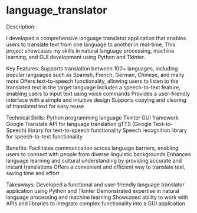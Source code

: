 # language_translator

Description:

I developed a comprehensive language translator application that enables users to translate text from one language to another in real-time. This project showcases my skills in natural language processing, machine learning, and GUI development using Python and Tkinter.

Key Features:
Supports translation between 100+ languages, including popular languages such as Spanish, French, German, Chinese, and many more
Offers text-to-speech functionality, allowing users to listen to the translated text in the target language
Includes a speech-to-text feature, enabling users to input text using voice commands
Provides a user-friendly interface with a simple and intuitive design
Supports copying and clearing of translated text for easy reuse

Technical Skills:
Python programming language
Tkinter GUI framework
Google Translate API for language translation
gTTS (Google Text-to-Speech) library for text-to-speech functionality
Speech recognition library for speech-to-text functionality

Benefits:
Facilitates communication across language barriers, enabling users to connect with people from diverse linguistic backgrounds
Enhances language learning and cultural understanding by providing accurate and instant translations
Offers a convenient and efficient way to translate text, saving time and effort

Takeaways:
Developed a functional and user-friendly language translator application using Python and Tkinter
Demonstrated expertise in natural language processing and machine learning
Showcased ability to work with APIs and libraries to integrate complex functionality into a GUI application
